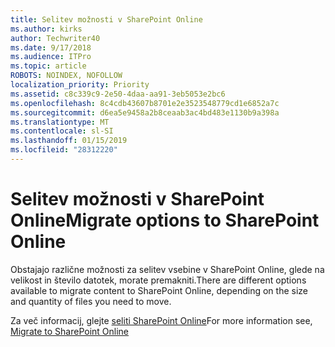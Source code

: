 ```yaml
---
title: Selitev možnosti v SharePoint Online
ms.author: kirks
author: Techwriter40
ms.date: 9/17/2018
ms.audience: ITPro
ms.topic: article
ROBOTS: NOINDEX, NOFOLLOW
localization_priority: Priority
ms.assetid: c8c339c9-2e50-4daa-aa91-3eb5053e2bc6
ms.openlocfilehash: 8c4cdb43607b8701e2e3523548779cd1e6852a7c
ms.sourcegitcommit: d6ea5e9458a2b8ceaab3ac4bd483e1130b9a398a
ms.translationtype: MT
ms.contentlocale: sl-SI
ms.lasthandoff: 01/15/2019
ms.locfileid: "28312220"
---
```

# <a name="migrate-options-to-sharepoint-online"></a><span data-ttu-id="40256-102">Selitev možnosti v SharePoint Online</span><span class="sxs-lookup"><span data-stu-id="40256-102">Migrate options to SharePoint Online</span></span>

<span data-ttu-id="40256-103">Obstajajo različne možnosti za selitev vsebine v SharePoint Online, glede na velikost in število datotek, morate premakniti.</span><span class="sxs-lookup"><span data-stu-id="40256-103">There are different options available to migrate content to SharePoint Online, depending on the size and quantity of files you need to move.</span></span>
  
<span data-ttu-id="40256-104">Za več informacij, glejte [seliti SharePoint Online](https://go.microsoft.com/fwlink/?linkid-2022029)</span><span class="sxs-lookup"><span data-stu-id="40256-104">For more information see, [Migrate to SharePoint Online](https://go.microsoft.com/fwlink/?linkid-2022029)</span></span>
  

